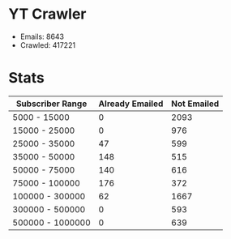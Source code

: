 # YT Crawler
- Emails: 8643
- Crawled: 417221

# Stats
| Subscriber Range  | Already Emailed | Not Emailed |
|-------|-------|-------|
| 5000 - 15000 | 0 | 2093 |
| 15000 - 25000 | 0 | 976 |
| 25000 - 35000 | 47 | 599 |
| 35000 - 50000 | 148 | 515 |
| 50000 - 75000 | 140 | 616 |
| 75000 - 100000 | 176 | 372 |
| 100000 - 300000 | 62 | 1667 |
| 300000 - 500000 | 0 | 593 |
| 500000 - 1000000 | 0 | 639 |
